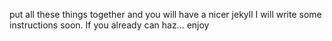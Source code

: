 put all these things together and you will have a nicer jekyll
I will write some instructions soon. If you already can haz... enjoy
